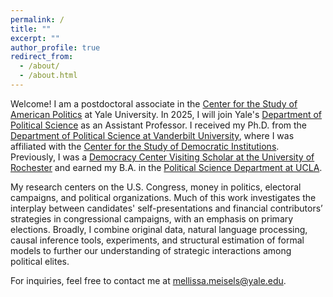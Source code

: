 ```yaml
---
permalink: /
title: ""
excerpt: ""
author_profile: true
redirect_from: 
  - /about/
  - /about.html
---
```


Welcome! I am a postdoctoral associate in the [Center for the Study of American Politics](https://csap.yale.edu/) at Yale University. In 2025, I will join Yale's [Department of Political Science](https://politicalscience.yale.edu/) as an Assistant Professor. I received my Ph.D. from the [Department of Political Science at Vanderbilt University](https://www.vanderbilt.edu/political-science/), where I was affiliated with the [Center for the Study of Democratic Institutions](https://www.vanderbilt.edu/csdi/). Previously, I was a [Democracy Center Visiting Scholar at the University of Rochester](https://www.sas.rochester.edu/democracycenter/research/visiting-scholars.html) and earned my B.A. in the [Political Science Department at UCLA](https://polisci.ucla.edu/). 

My research centers on the U.S. Congress, money in politics, electoral campaigns, and political organizations. Much of this work investigates the interplay between candidates' self-presentations and financial contributors’ strategies in congressional campaigns, with an emphasis on primary elections. Broadly, I combine original data, natural language processing, causal inference tools, experiments, and structural estimation of formal models to further our understanding of strategic interactions among political elites.

For inquiries, feel free to contact me at mellissa.meisels@yale.edu.


